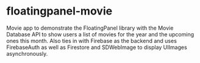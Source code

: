 # floatingpanel-movie
Movie app to demonstrate the FloatingPanel library with the Movie Database API to show users a list of movies for the year and the upcoming ones this month. Also ties in with Firebase as the backend and uses FirebaseAuth as well as Firestore and SDWebImage to display UIImages asynchronously.
